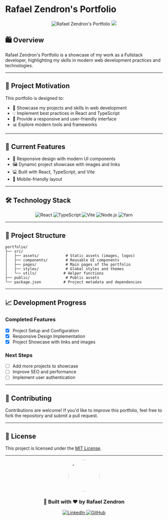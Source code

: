 # Rafael Zendron's Portfolio

<p align="center">
  <img src="https://img.shields.io/badge/%F0%9F%9B%8D-Rafael%20Zendron%27s%20Portfolio-blueviolet?style=for-the-badge" alt="Rafael Zendron's Portfolio">
  <a href="https://portfoliordz.netlify.app/">
  <img src="https://api.netlify.com/api/v1/badges/7974b103-1d88-4c27-be47-c9099d353500/deploy-status">
  </a>
  
</p>

## 🛍️ Overview

Rafael Zendron's Portfolio is a showcase of my work as a Fullstack developer, highlighting my skills in modern web development practices and technologies.

---

## 🎯 Project Motivation

This portfolio is designed to:

- 🧠 Showcase my projects and skills in web development
- 💡 Implement best practices in React and TypeScript
- 🔧 Provide a responsive and user-friendly interface
- 📊 Explore modern tools and frameworks

---

## 🌟 Current Features

- 🎨 Responsive design with modern UI components
- 🖼️ Dynamic project showcase with images and links
- 💻 Built with React, TypeScript, and Vite
- 📱 Mobile-friendly layout

---

## 🛠️ Technology Stack

<p align="center">
  <img src="https://img.shields.io/badge/React-61DAFB?style=for-the-badge&logo=react&logoColor=black" alt="React">
  <img src="https://img.shields.io/badge/TypeScript-3178C6?style=for-the-badge&logo=typescript&logoColor=white" alt="TypeScript">
  <img src="https://img.shields.io/badge/Vite-646CFF?style=for-the-badge&logo=vite&logoColor=white" alt="Vite">
  <img src="https://img.shields.io/badge/Node.js-339933?style=for-the-badge&logo=nodedotjs&logoColor=white" alt="Node.js">
  <img src="https://img.shields.io/badge/Yarn-2C8EBB?style=for-the-badge&logo=yarn&logoColor=white" alt="Yarn">
</p>

---

## 📂 Project Structure

```plaintext
portfolio/
├── src/
│   ├── assets/            # Static assets (images, logos)
│   ├── components/        # Reusable UI components
│   ├── pages/             # Main pages of the portfolio
│   ├── styles/            # Global styles and themes
│   └── utils/            # Helper functions
├── public/                # Public assets
└── package.json          # Project metadata and dependencies
```

---

## 📈 Development Progress

### Completed Features

- [x] Project Setup and Configuration
- [x] Responsive Design Implementation
- [x] Project Showcase with links and images

### Next Steps

- [ ] Add more projects to showcase
- [ ] Improve SEO and performance
- [ ] Implement user authentication

---

## 👥 Contributing

Contributions are welcome! If you'd like to improve this portfolio, feel free to fork the repository and submit a pull request.

---

## 📜 License

This project is licensed under the [MIT License](LICENSE).

---

<p align="center">
  <img src="https://github.com/rafaumeu.png" width="100" height="100" style="border-radius: 50%;">
</p>
<h3 align="center">🚀 Built with ❤️ by Rafael Zendron</h3>
<p align="center">
  <a href="https://www.linkedin.com/in/rafael-dias-zendron-528290132/">
    <img src="https://img.shields.io/badge/LinkedIn-0077B5?style=for-the-badge&logo=linkedin&logoColor=white" alt="LinkedIn">
  </a>
  <a href="https://github.com/rafaumeu/portfolio">
    <img src="https://img.shields.io/badge/GitHub-100000?style=for-the-badge&logo=github&logoColor=white" alt="GitHub">
  </a>
</p>
